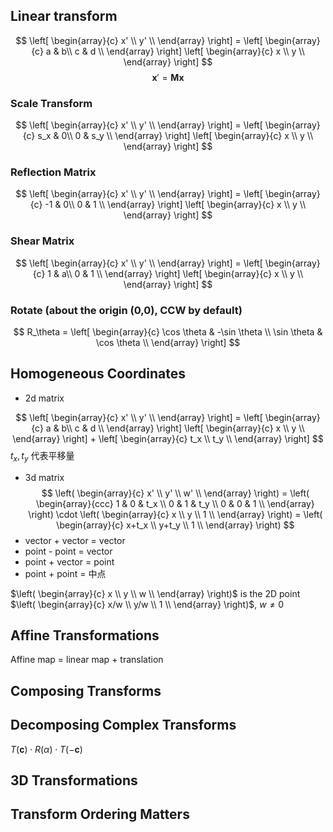 ## Linear transform

$$
\left[
\begin{array}{c}
x' \\
y' \\
\end{array}
\right] = \left[
\begin{array}{c}
a & b\\
c & d \\
\end{array}
\right] \left[
\begin{array}{c}
x \\
y \\
\end{array}
\right]
$$
$$
\textbf{x}' = \textbf{M}  \textbf{x}
$$
### Scale Transform
$$
\left[
\begin{array}{c}
x' \\
y' \\
\end{array}
\right] = \left[
\begin{array}{c}
s_x & 0\\
0 & s_y \\
\end{array}
\right] \left[
\begin{array}{c}
x \\
y \\
\end{array}
\right]
$$
### Reflection Matrix
$$
\left[
\begin{array}{c}
x' \\
y' \\
\end{array}
\right] = \left[
\begin{array}{c}
-1 & 0\\
0 & 1 \\
\end{array}
\right] \left[
\begin{array}{c}
x \\
y \\
\end{array}
\right]
$$
### Shear Matrix
$$
\left[
\begin{array}{c}
x' \\
y' \\
\end{array}
\right] = \left[
\begin{array}{c}
1 & a\\
0 & 1 \\
\end{array}
\right] \left[
\begin{array}{c}
x \\
y \\
\end{array}
\right]
$$
### Rotate (about the origin (0,0), CCW by default)
$$
R_\theta = \left[
\begin{array}{c}
\cos \theta & -\sin \theta \\
\sin \theta & \cos \theta \\
\end{array}
\right]
$$
## Homogeneous Coordinates
- 2d matrix

$$
\left[
\begin{array}{c}
x' \\
y' \\
\end{array}
\right] = \left[
\begin{array}{c}
a & b\\
c & d \\
\end{array}
\right] \left[
\begin{array}{c}
x \\
y \\
\end{array}
\right] + \left[
\begin{array}{c}
t_x \\
t_y \\
\end{array}
\right]
$$
$t_x, t_y$ 代表平移量
- 3d matrix
$$
\left(
\begin{array}{c}
x' \\
y' \\
w' \\
\end{array}
\right) = \left(
\begin{array}{ccc}
1 & 0 & t_x \\
0 & 1 & t_y \\
0 & 0 & 1 \\
\end{array}
\right) \cdot \left(
\begin{array}{c}
x \\
y \\
1 \\
\end{array}
\right) = \left(
\begin{array}{c}
x+t_x \\
y+t_y \\
1 \\
\end{array}
\right)
$$
- vector + vector = vector
- point - point = vector
- point + vector = point
- point + point = 中点

$\left( \begin{array}{c} x \\ y \\ w \\ \end{array} \right)$ is the 2D point $\left( \begin{array}{c} x/w \\ y/w \\ 1 \\ \end{array} \right)$, $w \neq 0$

## Affine Transformations
Affine map = linear map + translation
## Composing Transforms
## Decomposing Complex Transforms
$T(\textbf{c}) \cdot R(\alpha) \cdot T(-\textbf{c})$

## 3D Transformations

## Transform Ordering Matters





